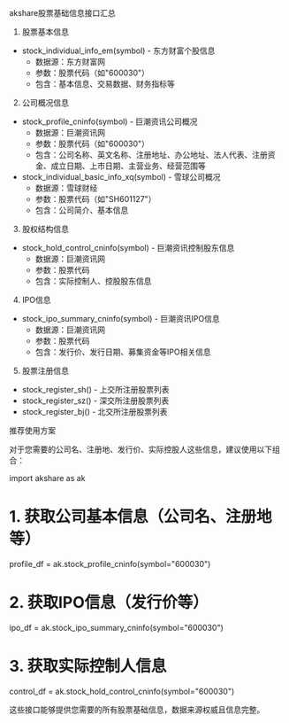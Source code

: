 akshare股票基础信息接口汇总

  1. 股票基本信息

  - stock_individual_info_em(symbol) - 东方财富个股信息
    - 数据源：东方财富网
    - 参数：股票代码（如"600030"）
    - 包含：基本信息、交易数据、财务指标等

  2. 公司概况信息

  - stock_profile_cninfo(symbol) - 巨潮资讯公司概况
    - 数据源：巨潮资讯网
    - 参数：股票代码（如"600030"）
    - 包含：公司名称、英文名称、注册地址、办公地址、法人代表、注册资金、成立日期、上市日期、主营业务、经营范围等
  - stock_individual_basic_info_xq(symbol) - 雪球公司概况
    - 数据源：雪球财经
    - 参数：股票代码（如"SH601127"）
    - 包含：公司简介、基本信息

  3. 股权结构信息

  - stock_hold_control_cninfo(symbol) - 巨潮资讯控制股东信息
    - 数据源：巨潮资讯网
    - 参数：股票代码
    - 包含：实际控制人、控股股东信息

  4. IPO信息

  - stock_ipo_summary_cninfo(symbol) - 巨潮资讯IPO信息
    - 数据源：巨潮资讯网
    - 参数：股票代码
    - 包含：发行价、发行日期、募集资金等IPO相关信息

  5. 股票注册信息

  - stock_register_sh() - 上交所注册股票列表
  - stock_register_sz() - 深交所注册股票列表
  - stock_register_bj() - 北交所注册股票列表

  推荐使用方案

  对于您需要的公司名、注册地、发行价、实际控股人这些信息，建议使用以下组合：

  import akshare as ak

  # 1. 获取公司基本信息（公司名、注册地等）
  profile_df = ak.stock_profile_cninfo(symbol="600030")

  # 2. 获取IPO信息（发行价等）
  ipo_df = ak.stock_ipo_summary_cninfo(symbol="600030")

  # 3. 获取实际控制人信息
  control_df = ak.stock_hold_control_cninfo(symbol="600030")

  这些接口能够提供您需要的所有股票基础信息，数据来源权威且信息完整。